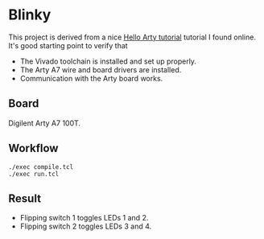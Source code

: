 # Blinky

This project is derived from a nice
[Hello Arty tutorial](https://projectf.io/posts/hello-arty-1/) tutorial I found
online. It's good starting point to verify that

- The Vivado toolchain is installed and set up properly.
- The Arty A7 wire and board drivers are installed.
- Communication with the Arty board works.

## Board

Digilent Arty A7 100T.

## Workflow

```shell
./exec compile.tcl
./exec run.tcl
```

## Result

- Flipping switch 1 toggles LEDs 1 and 2.
- Flipping switch 2 toggles LEDs 3 and 4.
